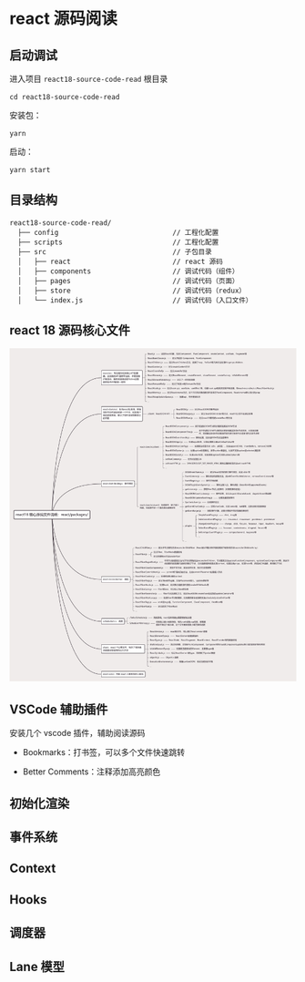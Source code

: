 # react 源码阅读



## 启动调试



进入项目 `react18-source-code-read` 根目录

```shell
cd react18-source-code-read
```



安装包：

```shell
yarn
```



启动：

```shell
yarn start
```



## 目录结构

```
react18-source-code-read/
  ├── config                            // 工程化配置
  ├── scripts                           // 工程化配置
  ├── src                               // 子包目录
  │   ├── react                         // react 源码
  │   ├── components                    // 调试代码（组件）
  │   ├── pages                         // 调试代码（页面）
  │   ├── store                         // 调试代码（redux）
  │   └── index.js                      // 调试代码（入口文件）
```



## react 18 源码核心文件

![](../imgs/img1.jpg)



## VSCode 辅助插件

安装几个 vscode 插件，辅助阅读源码

- Bookmarks：打书签，可以多个文件快速跳转

- Better Comments：注释添加高亮颜色



## 初始化渲染



## 事件系统



## Context



## Hooks



## 调度器



## Lane 模型


